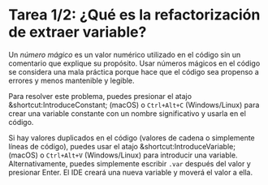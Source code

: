# Tarea 1/2: ¿Qué es la refactorización de extraer variable?

Un *número mágico* es un valor numérico utilizado en el código sin un comentario que explique su propósito. 
Usar números mágicos en el código se considera una mala práctica porque hace que el código sea propenso a errores y menos mantenible y legible.

Para resolver este problema, puedes presionar el atajo &shortcut:IntroduceConstant; (macOS) o `Ctrl+Alt+C` (Windows/Linux) para crear una variable constante 
con un nombre significativo y usarla en el código.

Si hay valores duplicados en el código (valores de cadena o simplemente líneas de código),
puedes usar el atajo &shortcut:IntroduceVariable; (macOS) o `Ctrl+Alt+V` (Windows/Linux) para introducir una variable. 
Alternativamente, puedes simplemente escribir `.var` después del valor y presionar Enter. 
El IDE creará una nueva variable y moverá el valor a ella.